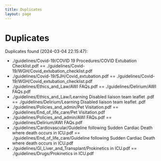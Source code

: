 ```yaml
---
title: Duplicates
layout: page
---
```


# Duplicates

Duplicates found (2024-03-04 22:15:47):

- ./guidelines/Covid-19/COVID 19 Procedures/COVID Extubation Checklist.pdf == ./guidelines/Covid-19/WGH/Covid_extubation_checklist.pdf
- ./guidelines/Covid-19/SJH/Covid_extubation.pdf == ./guidelines/Covid-19/WGH/Covid_extubation_checklist.pdf
- ./guidelines/Ethics_and_Law/AWI FAQs.pdf == ./guidelines/Delirium/AWI FAQs.pdf
- ./guidelines/Ethics_and_Law/Learning Disabled liaison team leaflet .pdf == ./guidelines/Delirium/Learning Disabled liaison team leaflet .pdf
- ./guidelines/Policies_and_admin/Pet Visitation.pdf == ./guidelines/End_of_life_care/Pet Visitation.pdf
- ./guidelines/Policies_and_admin/AWI FAQs.pdf == ./guidelines/Delirium/AWI FAQs.pdf
- ./guidelines/Cardiovascular/Guideline following Sudden Cardiac Death where death occurs in ICU.pdf == ./guidelines/End_of_life_care/Guideline following Sudden Cardiac Death where death occurs in ICU.pdf
- ./guidelines/GI_Liver_and_Transplant/Prokinetics in ICU.pdf == ./guidelines/Drugs/Prokinetics in ICU.pdf